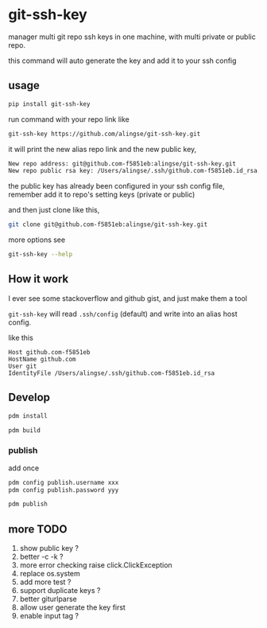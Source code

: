 # git-ssh-key

manager multi git repo ssh keys in one machine, with multi private or public repo.

this command will auto generate the key and add it to your ssh config

## usage

```bash
pip install git-ssh-key
```

run command with your repo link like

```bash
git-ssh-key https://github.com/alingse/git-ssh-key.git
```

it will print the new alias repo link and the new public key,
```bash
New repo address: git@github.com-f5851eb:alingse/git-ssh-key.git
New repo public rsa key: /Users/alingse/.ssh/github.com-f5851eb.id_rsa.pub
```

the public key has already been configured in your ssh config file, remember add it to repo's setting keys (private or public)

and then just clone like this,

```bash
git clone git@github.com-f5851eb:alingse/git-ssh-key.git
```

more options see

```bash
git-ssh-key --help
```

## How it work

I ever see some stackoverflow and github gist, and just make them a tool

`git-ssh-key` will read `.ssh/config` (default) and write into an alias host config.

like this

```
Host github.com-f5851eb
HostName github.com
User git
IdentityFile /Users/alingse/.ssh/github.com-f5851eb.id_rsa
```


## Develop

```bash
pdm install

pdm build
```

### publish

add once

```bash
pdm config publish.username xxx
pdm config publish.password yyy
```

```bash
pdm publish
```

## more TODO

1. show public key ?
2. better -c -k ?
3. more error checking raise click.ClickException
4. replace os.system
5. add more test ?
6. support duplicate keys ?
7. better giturlparse
8. allow user generate the key first
9. enable input tag ?


